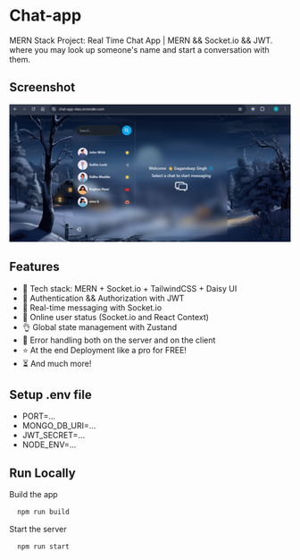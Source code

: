 
# Chat-app

MERN Stack Project: Real Time Chat App | MERN && Socket.io && JWT. where you may look up someone's name and start a conversation with them.


## Screenshot

![App Screenshot](https://github.com/GaganLohchab/chat_app/blob/7574a40941f475c01dd271060cdc3c90db3fc5a0/frontend/src/assets/Readme.png?raw=true)


## Features


- 🌟 Tech stack: MERN + Socket.io + TailwindCSS + Daisy UI
- 🎃 Authentication && Authorization with JWT
- 👾 Real-time messaging with Socket.io
- 🚀 Online user status (Socket.io and React Context)
- 👌 Global state management with Zustand
- 🐞 Error handling both on the server and on the client
- ⭐ At the end Deployment like a pro for FREE!
- ⏳ And much more!
## Setup .env file

- PORT=...
- MONGO_DB_URI=...
- JWT_SECRET=...
- NODE_ENV=...
## Run Locally



Build the app

```bash
  npm run build
```

Start the server

```bash
  npm run start
```

